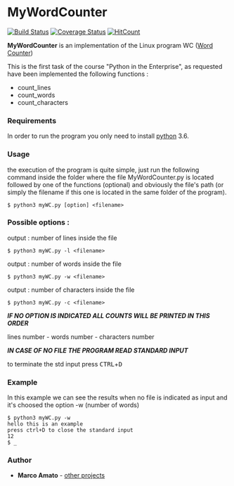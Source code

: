 # MyWordCounter

[![Build Status](https://travis-ci.org/mark91m12/PitE-MyWordCounter.svg?branch=master)](https://travis-ci.org/mark91m12/PitE-MyWordCounter) [![Coverage Status](https://coveralls.io/repos/github/mark91m12/PitE-MyWordCounter/badge.svg?branch=master&service=GitHub)](https://coveralls.io/github/mark91m12/PitE-MyWordCounter?branch=master&service=GitHub) [![HitCount](http://hits.dwyl.io/mark91m12/PitE-MyWordCounter.svg)](http://hits.dwyl.io/mark91m12/PitE-MyWordCounter)


**MyWordCounter** is an implementation of the Linux program WC ([Word Counter](https://en.wikipedia.org/wiki/Wc_(Unix))) 

This is the first task of the course "Python in the Enterprise", as requested have been implemented the following functions :

* count_lines
* count_words
* count_characters

### Requirements
In order to run the program you only need to install [python](https://www.python.org/downloads/) 3.6.

### Usage

the execution of the program is quite simple, just run the following command inside the folder where the file MyWordCounter.py is located followed by one of the functions (optional) and obviously the file's path (or simply the filename if this one is located in the same folder of the program).
  
```shell
$ python3 myWC.py [option] <filename>
```

### Possible options :

output : number of lines inside the file

```shell
$ python3 myWC.py -l <filename>
```
output : number of words inside the file

```shell
$ python3 myWC.py -w <filename>
```
output : number of characters inside the file

```shell
$ python3 myWC.py -c <filename>
```

**_IF NO OPTION IS INDICATED ALL COUNTS WILL BE PRINTED IN THIS ORDER_**

lines number - words number - characters number

**_IN CASE OF NO FILE THE PROGRAM READ STANDARD INPUT_**

to terminate the std input press <kbd>CTRL</kbd>+<kbd>D</kbd>

### Example

In this example we can see the results when no file is indicated as input and it's choosed the option -w (number of words)
```shell
$ python3 myWC.py -w
hello this is an example
press ctrl+D to close the standard input
12
$ _
```
### Author

* **Marco Amato**  - [other projects](https://github.com/mark91m12)
